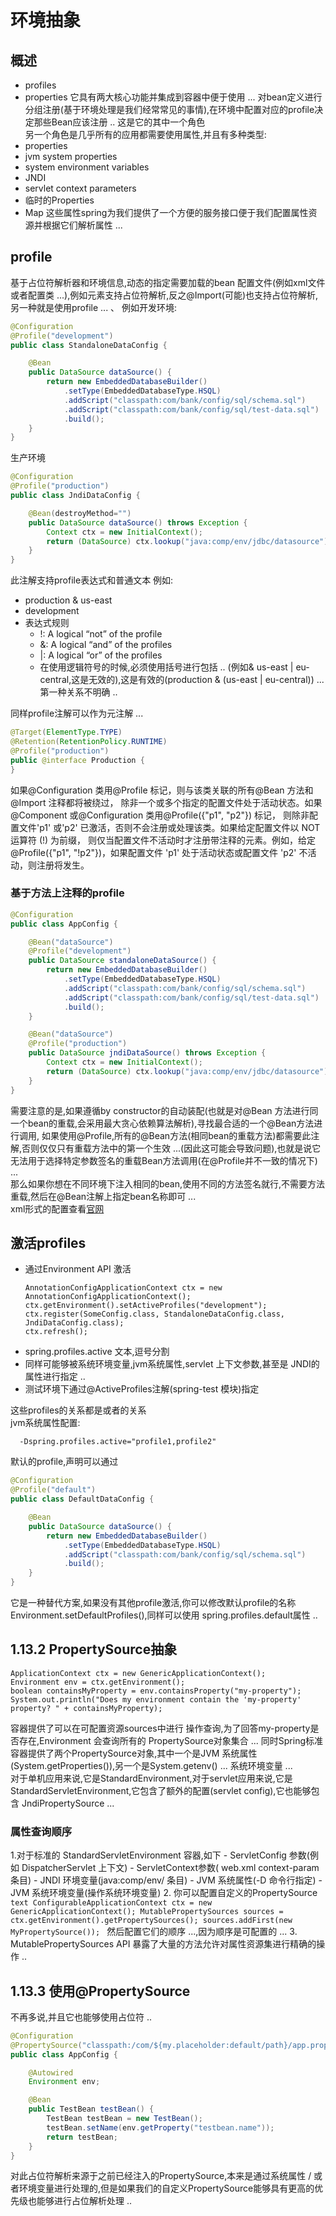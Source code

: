 # 环境抽象
## 概述
- profiles
- properties
它具有两大核心功能并集成到容器中便于使用 ...
对bean定义进行分组注册(基于环境处理是我们经常常见的事情),在环境中配置对应的profile决定那些Bean应该注册 .. 这是它的其中一个角色 \
另一个角色是几乎所有的应用都需要使用属性,并且有多种类型:
- properties
- jvm system properties
- system environment variables
- JNDI
- servlet context parameters
- 临时的Properties
- Map
这些属性spring为我们提供了一个方便的服务接口便于我们配置属性资源并根据它们解析属性 ...
## profile
基于占位符解析器和环境信息,动态的指定需要加载的bean 配置文件(例如xml文件或者配置类 ...),例如<import>元素支持占位符解析,反之@Import(可能)也支持占位符解析,另一种就是使用profile ... 、
例如开发环境:
```java
@Configuration
@Profile("development")
public class StandaloneDataConfig {

    @Bean
    public DataSource dataSource() {
        return new EmbeddedDatabaseBuilder()
            .setType(EmbeddedDatabaseType.HSQL)
            .addScript("classpath:com/bank/config/sql/schema.sql")
            .addScript("classpath:com/bank/config/sql/test-data.sql")
            .build();
    }
}
```
生产环境
```java
@Configuration
@Profile("production")
public class JndiDataConfig {

    @Bean(destroyMethod="")
    public DataSource dataSource() throws Exception {
        Context ctx = new InitialContext();
        return (DataSource) ctx.lookup("java:comp/env/jdbc/datasource");
    }
}
```
此注解支持profile表达式和普通文本
例如:
- production & us-east
- development
- 表达式规则
  - !: A logical “not” of the profile
  - &: A logical “and” of the profiles
  - |: A logical “or” of the profiles
  - 在使用逻辑符号的时候,必须使用括号进行包括 ..
    (例如& us-east | eu-central,这是无效的),这是有效的(production & (us-east | eu-central)) ... 第一种关系不明确 .. 

同样profile注解可以作为元注解 ...
```java
@Target(ElementType.TYPE)
@Retention(RetentionPolicy.RUNTIME)
@Profile("production")
public @interface Production {
}
```
如果@Configuration 类用@Profile 标记，则与该类关联的所有@Bean 方法和@Import 注释都将被绕过，
除非一个或多个指定的配置文件处于活动状态。如果@Component 或@Configuration 类用@Profile({"p1", "p2"}) 标记，
则除非配置文件'p1' 或'p2' 已激活，否则不会注册或处理该类。如果给定配置文件以 NOT 运算符 (!) 为前缀，
则仅当配置文件不活动时才注册带注释的元素。例如，给定@Profile({"p1", "!p2"})，如果配置文件 'p1' 处于活动状态或配置文件 'p2' 不活动，则注册将发生。
### 基于方法上注释的profile
```java
@Configuration
public class AppConfig {

    @Bean("dataSource")
    @Profile("development") 
    public DataSource standaloneDataSource() {
        return new EmbeddedDatabaseBuilder()
            .setType(EmbeddedDatabaseType.HSQL)
            .addScript("classpath:com/bank/config/sql/schema.sql")
            .addScript("classpath:com/bank/config/sql/test-data.sql")
            .build();
    }

    @Bean("dataSource")
    @Profile("production") 
    public DataSource jndiDataSource() throws Exception {
        Context ctx = new InitialContext();
        return (DataSource) ctx.lookup("java:comp/env/jdbc/datasource");
    }
}
```
需要注意的是,如果遵循by constructor的自动装配(也就是对@Bean 方法进行同一个bean的重载,会采用最大贪心依赖算法解析),寻找最合适的一个@Bean方法进行调用,
如果使用@Profile,所有的@Bean方法(相同bean的重载方法)都需要此注解,否则仅仅只有重载方法中的第一个生效 ...(因此这可能会导致问题),也就是说它无法用于选择特定参数签名的重载Bean方法调用(在@Profile并不一致的情况下) ... \
那么如果你想在不同环境下注入相同的bean,使用不同的方法签名就行,不需要方法重载,然后在@Bean注解上指定bean名称即可 ... \
xml形式的配置查看[官网](https://docs.spring.io/spring-framework/docs/current/reference/html/core.html#beans-definition-profiles-xml)
## 激活profiles
- 通过Environment API 激活
    ```text
    AnnotationConfigApplicationContext ctx = new AnnotationConfigApplicationContext();
    ctx.getEnvironment().setActiveProfiles("development");
    ctx.register(SomeConfig.class, StandaloneDataConfig.class, JndiDataConfig.class);
    ctx.refresh();
    ```
- spring.profiles.active
    文本,逗号分割
- 同样可能够被系统环境变量,jvm系统属性,servlet 上下文参数,甚至是 JNDI的属性进行指定 ..
- 测试环境下通过@ActiveProfiles注解(spring-test 模块)指定 

这些profiles的关系都是或者的关系 \
jvm系统属性配置:
```text
  -Dspring.profiles.active="profile1,profile2"
```
默认的profile,声明可以通过
```java
@Configuration
@Profile("default")
public class DefaultDataConfig {

    @Bean
    public DataSource dataSource() {
        return new EmbeddedDatabaseBuilder()
            .setType(EmbeddedDatabaseType.HSQL)
            .addScript("classpath:com/bank/config/sql/schema.sql")
            .build();
    }
}
```
它是一种替代方案,如果没有其他profile激活,你可以修改默认profile的名称Environment.setDefaultProfiles(),同样可以使用
spring.profiles.default属性 ..

## 1.13.2 PropertySource抽象
```text
ApplicationContext ctx = new GenericApplicationContext();
Environment env = ctx.getEnvironment();
boolean containsMyProperty = env.containsProperty("my-property");
System.out.println("Does my environment contain the 'my-property' property? " + containsMyProperty);
```
容器提供了可以在可配置资源sources中进行 操作查询,为了回答my-property是否存在,Environment 会查询所有的 PropertySource对象集合 ...
同时Spring标准容器提供了两个PropertySource对象,其中一个是JVM 系统属性(System.getProperties()),另一个是System.getenv() ...
系统环境变量 ... \
对于单机应用来说,它是StandardEnvironment,对于servlet应用来说,它是StandardServletEnvironment,它包含了额外的配置(servlet config),它也能够包含
JndiPropertySource ...
### 属性查询顺序
1.对于标准的 StandardServletEnvironment 容器,如下
    - ServletConfig 参数(例如 DispatcherServlet 上下文)
    - ServletContext参数( web.xml context-param 条目)
    - JNDI 环境变量(java:comp/env/ 条目)
    - JVM 系统属性(-D 命令行指定)
    - JVM 系统环境变量(操作系统环境变量)
2. 你可以配置自定义的PropertySource
    ```text
    ConfigurableApplicationContext ctx = new GenericApplicationContext();
    MutablePropertySources sources = ctx.getEnvironment().getPropertySources();
    sources.addFirst(new MyPropertySource());
    ```
    然后配置它们的顺序 ...,因为顺序是可配置的 ...
3. MutablePropertySources API 暴露了大量的方法允许对属性资源集进行精确的操作 ..

## 1.13.3 使用@PropertySource
不再多说,并且它也能够使用占位符 ..
```java
@Configuration
@PropertySource("classpath:/com/${my.placeholder:default/path}/app.properties")
public class AppConfig {

    @Autowired
    Environment env;

    @Bean
    public TestBean testBean() {
        TestBean testBean = new TestBean();
        testBean.setName(env.getProperty("testbean.name"));
        return testBean;
    }
}
```
对此占位符解析来源于之前已经注入的PropertySource,本来是通过系统属性 / 或者环境变量进行处理的,但是如果我们的自定义PropertySource能够具有更高的优先级也能够进行占位解析处理 ..


